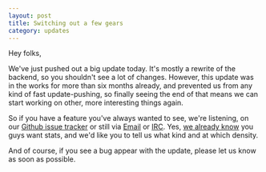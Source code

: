 ```yaml
---
layout: post
title: Switching out a few gears
category: updates
---
```


Hey folks,

We've just pushed out a big update today. It's mostly a rewrite of the backend, so you shouldn't see a lot of changes. However, this update was in the works for more than six months already, and prevented us from any kind of fast update-pushing, so finally seeing the end of that means we can start working on other, more interesting things again.

So if you have a feature you've always wanted to see, we're listening, on our [Github issue tracker][] or still via [Email][] or [IRC][]. Yes, [we already know][stats discussion] you guys want stats, and we'd like you to tell us what kind and at which density.

And of course, if you see a bug appear with the update, please let us know as soon as possible.


[Github issue tracker]: https://github.com/eqbeats/eqbeats/issues
[Email]: mailto:contact@eqbeats.org
[IRC]: https://irc.lc/ponychat/eqbeats/ "#eqbeats at irc.ponychat.net"

[stats discussion]: https://github.com/eqbeats/eqbeats/issues/6
